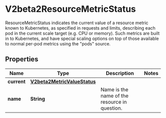 

# V2beta2ResourceMetricStatus

ResourceMetricStatus indicates the current value of a resource metric known to Kubernetes, as specified in requests and limits, describing each pod in the current scale target (e.g. CPU or memory).  Such metrics are built in to Kubernetes, and have special scaling options on top of those available to normal per-pod metrics using the \"pods\" source.

## Properties

| Name | Type | Description | Notes |
|------------ | ------------- | ------------- | -------------|
|**current** | [**V2beta2MetricValueStatus**](V2beta2MetricValueStatus.md) |  |  |
|**name** | **String** | Name is the name of the resource in question. |  |



